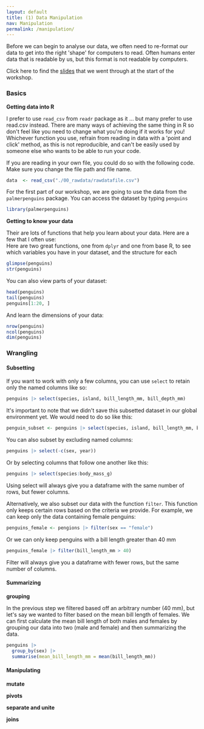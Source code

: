 ```yaml
---
layout: default
title: (1) Data Manipulation
nav: Manipulation
permalink: /manipulation/
---
```


Before we can begin to analyse our data, we often need to re-format our data to get into the right 'shape' for computers to read. Often humans enter data that is readable by us, but this format is not readable by computers. 

Click here to find the [slides](https://docs.google.com/presentation/d/1n3HJEGCP1tk4_XDXmdY8GalbZSj6kgko6MwzW2BwC5M/edit?usp=sharing) that we went through at the start of the workshop.

### Basics

**Getting data into R**  

I prefer to use `read_csv` from `readr` package as it ... but many prefer to use read.csv instead. There are many ways of achieving the same thing in R so don't feel like you need to change what you're doing if it works for you!
Whichever function you use, refrain from reading in data with a 'point and click' method, as this is not reproducible, and can't be easily used by someone else who wants to be able to run your code. 

If you are reading in your own file, you could do so with the following code. Make sure you change the file path and file name.  
```r
data  <- read_csv("./00_rawdata/rawdatafile.csv")
```

For the first part of our workshop, we are going to use the data from the `palmerpenguins` package. You can access the dataset by typing `penguins`
```r 
library(palmerpenguins)
```

**Getting to know your data**

Their are lots of functions that help you learn about your data. Here are a few that I often use:  
Here are two great functions, one from `dplyr` and one from base R, to see which variables you have in your dataset, and the structure for each 
```r
glimpse(penguins)
str(penguins)
```

You can also view parts of your dataset: 
```r
head(penguins)
tail(penguins)
penguins[1:20, ]
```

And learn the dimensions of your data: 
```r
nrow(penguins)
ncol(penguins)
dim(penguins)
```

### Wrangling 

#### Subsetting

If you want to work with only a few columns, you can use `select` to retain only the named columns like so: 
```r 
penguins |> select(species, island, bill_length_mm, bill_depth_mm)
```

It's important to note that we didn't save this subsetted dataset in our global environment yet. We would need to do so like this: 

```r
penguin_subset <- penguins |> select(species, island, bill_length_mm, bill_depth_mm)
```

You can also subset by excluding named columns: 

```r 
penguins |> select(-c(sex, year))
```

Or by selecting columns that follow one another like this:  

```r 
penguins |> select(species:body_mass_g)
```

Using select will always give you a dataframe with the same number of rows, but fewer columns. 

Alternatively, we also subset our data with the function `filter`. This function only keeps certain rows based on the criteria we provide. For example, we can keep only the data containing female penguins: 

```r
penguins_female <- pengions |> filter(sex == "female")
```

Or we can only keep penguins with a bill length greater than 40 mm 
```r
penguins_female |> filter(bill_length_mm > 40)
```

Filter will always give you a dataframe with fewer rows, but the same number of columns. 


#### Summarizing

**grouping**

In the previous step we filtered based off an arbitrary number (40 mm), but let's say we wanted to filter based on the mean bill length of females. We can first calculate the mean bill length of both males and females by grouping our data into two (male and female) and then summarizing the data.

```r
penguins |> 
  group_by(sex) |> 
  summarise(mean_bill_length_mm = mean(bill_length_mm))
```

#### Manipulating

**mutate**

**pivots**

**separate and unite**

**joins**





